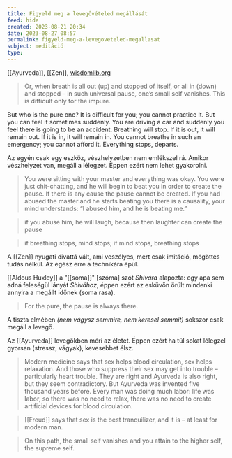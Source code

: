 ```yaml
---
title: Figyeld meg a levegővételed megállását
feed: hide
created: 2023-08-21 20:34
date: 2023-08-27 08:57
permalink: figyeld-meg-a-levegoveteled-megallasat
subject: meditáció
type: 
---
```


[[Ayurveda]], [[Zen]], [wisdomlib.org]([Forrás](https://www.wisdomlib.org/definition/tantra))

> Or, when breath is all out (up) and stopped of itself, or all in (down) and stopped – in such universal pause, one’s small self vanishes. This is difficult only for the impure.

But who is the pure one? It is difficult for you; you cannot practice it. But you can feel it sometimes suddenly. You are driving a car and suddenly you feel there is going to be an accident. Breathing will stop. If it is out, it will remain out. If it is in, it will remain in. You cannot breathe in such an emergency; you cannot afford it. Everything stops, departs.

Az egyén csak egy eszköz, vészhelyzetben nem emlékszel rá. Amikor vészhelyzet van, megáll a lélegzet. Éppen ezért nem lehet gyakorolni.

> You were sitting with your master and everything was okay. You were just chit-chatting, and he will begin to beat you in order to create the pause. If there is any cause the pause cannot be created. If you had abused the master and he starts beating you there is a causality, your mind understands: “I abused him, and he is beating me.”

> if you abuse him, he will laugh, because then laughter can create the pause

> if breathing stops, mind stops; if mind stops, breathing stops

A [[Zen]] nyugati divattá vált, ami veszélyes, mert csak imitáció, mögöttes tudás nélkül. Az egész erre a technikára épül.

[[Aldous Huxley]] a "[[soma]]" [szóma] szót *Shivára* alapozta: egy apa sem adná feleségül lányát *Shivához*, éppen ezért az esküvőn örült mindenki annyira a megállt időnek (soma rasa).

> For the pure, the pause is always there.

A tiszta elmében *(nem vágysz semmire, nem keresel semmit)* sokszor csak megáll a levegő.

Az [[Ayurveda]] levegőkben méri az életet. Éppen ezért ha túl sokat lélegzel gyorsan (stressz, vágyak), kevesebbet élsz.

> Modern medicine says that sex helps blood circulation, sex helps relaxation. And those who suppress their sex may get into trouble – particularly heart trouble. They are right and Ayurveda is also right, but they seem contradictory. But Ayurveda was invented five thousand years before. Every man was doing much labor: life was labor, so there was no need to relax, there was no need to create artificial devices for blood circulation.

> [[Freud]] says that sex is the best tranquilizer, and it is – at least for modern man.

> On this path, the small self vanishes and you attain to the higher self, the supreme self.